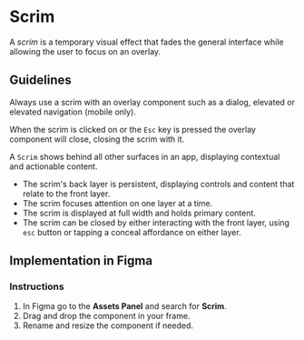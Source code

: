 # Scrim

A _scrim_ is a temporary visual effect that fades the general interface while allowing the user to focus on an overlay.

## Guidelines

Always use a scrim with an overlay component such as a dialog, elevated or elevated navigation (mobile only).

When the scrim is clicked on or the `Esc` key is pressed the overlay component will close, closing the scrim with it.

A `Scrim` shows behind all other surfaces in an app, displaying contextual and actionable content.

- The scrim's back layer is persistent, displaying controls and content that relate to the front layer.
- The scrim focuses attention on one layer at a time.
- The scrim is displayed at full width and holds primary content.
- The scrim can be closed by either interacting with the front layer, using `esc` button or tapping a conceal affordance on either layer.

## Implementation in Figma

### Instructions

1. In Figma go to the **Assets Panel** and search for **Scrim**.
2. Drag and drop the component in your frame.
3. Rename and resize the component if needed.
